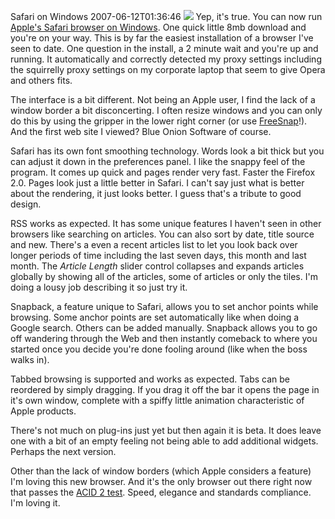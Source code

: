 Safari on Windows
2007-06-12T01:36:46
![](http://images.apple.com/safari/images/contentfooter_webdev20070611.png) Yep, it's true. You can now run [Apple's Safari browser on Windows](http://www.apple.com/safari). One quick little 8mb download and you're on your way. This is by far the easiest installation of a browser I've seen to date. One question in the install, a 2 minute wait and you're up and running. It automatically and correctly detected my proxy settings including the squirrelly proxy settings on my corporate laptop that seem to give Opera and others fits.

The interface is a bit different. Not being an Apple user, I find the lack of a window border a bit disconcerting. I often resize windows and you can only do this by using the gripper in the lower right corner (or use [FreeSnap](http://mike-ward.net/freesnap)!). And the first web site I viewed? Blue Onion Software of course.

Safari has its own font smoothing technology. Words look a bit thick but you can adjust it down in the preferences panel. I like the snappy feel of the program. It comes up quick and pages render very fast. Faster the Firefox 2.0. Pages look just a little better in Safari. I can't say just what is better about the rendering, it just looks better. I guess that's a tribute to good design.

RSS works as expected. It has some unique features I haven't seen in other browsers like searching on articles. You can also sort by date, title source and new. There's a even a recent articles list to let you look back over longer periods of time including the last seven days, this month and last month. The _Article Length_ slider control collapses and expands articles globally by showing all of the articles, some of articles or only the tiles. I'm doing a lousy job describing it so just try it.

Snapback, a feature unique to Safari, allows you to set anchor points while browsing. Some anchor points are set automatically like when doing a Google search. Others can be added manually. Snapback allows you to go off wandering through the Web and then instantly comeback to where you started once you decide you're done fooling around (like when the boss walks in).

Tabbed browsing is supported and works as expected. Tabs can be reordered by simply dragging. If you drag it off the bar it opens the page in it's own window, complete with a spiffy little animation characteristic of Apple products.

There's not much on plug-ins just yet but then again it is beta. It does leave one with a bit of an empty feeling not being able to add additional widgets. Perhaps the next version.

Other than the lack of window borders (which Apple considers a feature) I'm loving this new browser. And it's the only browser out there right now that passes the [ACID 2 test](http://www.webstandards.org/files/acid2/test.htm). Speed, elegance and standards compliance. I'm loving it.
